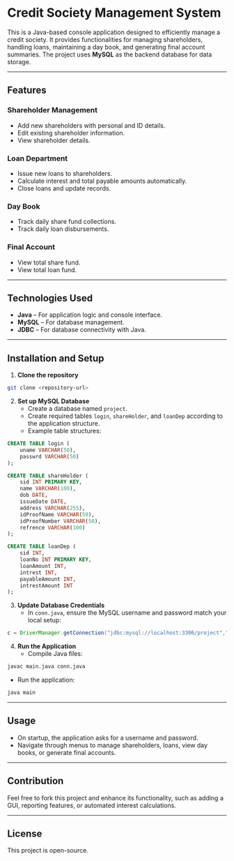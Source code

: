 
# Credit Society Management System

This is a Java-based console application designed to efficiently manage a credit society. It provides functionalities for managing shareholders, handling loans, maintaining a day book, and generating final account summaries. The project uses **MySQL** as the backend database for data storage.

---

## Features

### Shareholder Management
- Add new shareholders with personal and ID details.
- Edit existing shareholder information.
- View shareholder details.

### Loan Department
- Issue new loans to shareholders.
- Calculate interest and total payable amounts automatically.
- Close loans and update records.

### Day Book
- Track daily share fund collections.
- Track daily loan disbursements.

### Final Account
- View total share fund.
- View total loan fund.

---

## Technologies Used
- **Java** – For application logic and console interface.
- **MySQL** – For database management.
- **JDBC** – For database connectivity with Java.

---

## Installation and Setup

1. **Clone the repository**
```bash
git clone <repository-url>
```

2. **Set up MySQL Database**
   - Create a database named `project`.
   - Create required tables `login`, `shareHolder`, and `loanDep` according to the application structure.
   - Example table structures:
```sql
CREATE TABLE login (
    uname VARCHAR(50),
    passwrd VARCHAR(50)
);

CREATE TABLE shareHolder (
    sid INT PRIMARY KEY,
    name VARCHAR(100),
    dob DATE,
    issueDate DATE,
    address VARCHAR(255),
    idProofName VARCHAR(50),
    idProofNumber VARCHAR(50),
    refrence VARCHAR(100)
);

CREATE TABLE loanDep (
    sid INT,
    loanNo INT PRIMARY KEY,
    loanAmount INT,
    intrest INT,
    payableAmount INT,
    intrestAmount INT
);
```

3. **Update Database Credentials**
   - In `conn.java`, ensure the MySQL username and password match your local setup:
```java
c = DriverManager.getConnection("jdbc:mysql://localhost:3306/project","root","");
```

4. **Run the Application**
   - Compile Java files:
```bash
javac main.java conn.java
```
   - Run the application:
```bash
java main
```

---

## Usage
- On startup, the application asks for a username and password.
- Navigate through menus to manage shareholders, loans, view day books, or generate final accounts.

---

## Contribution
Feel free to fork this project and enhance its functionality, such as adding a GUI, reporting features, or automated interest calculations.

---

## License
This project is open-source.
